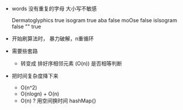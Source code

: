 - words
     没有重复的字母
     大小写不敏感

     Dermatoglyphics   true
     isogram   true
     aba   false
     moOse   false
     isIsogram   false
     ""   true

- 开始刷算法时， 暴力破解，n重循环
- 需要些套路
    - 转变成 排好序相邻元素 (O(n))  是否相等判断

- 把时间复杂度降下来
    - O(n^2)
    - O(nlogn) + O(n)
    - O(n) ?   用空间换时间   hashMap{}
